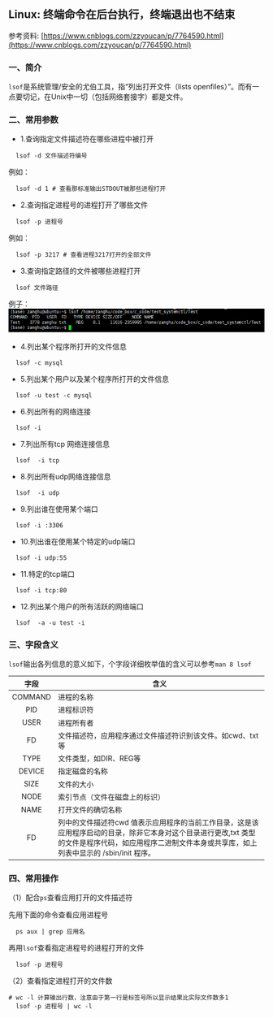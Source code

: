 ## Linux: 终端命令在后台执行，终端退出也不结束

参考资料: [https://www.cnblogs.com/zzyoucan/p/7764590.html](https://www.cnblogs.com/zzyoucan/p/7764590.html)

### 一、简介

`lsof`是系统管理/安全的尤伯工具，指“列出打开文件（lists openfiles）”。而有一点要切记，在Unix中一切（包括网络套接字）都是文件。

### 二、常用参数

* 1.查询指定文件描述符在哪些进程中被打开

```shell
  lsof -d 文件描述符编号
```

例如：

```shell
  lsof -d 1 # 查看那标准输出STDOUT被那些进程打开
```

* 2.查询指定进程号的进程打开了哪些文件

```shell
  lsof -p 进程号 
```

例如：

```shell
  lsof -p 3217 # 查看进程3217打开的全部文件
```

* 3.查询指定路径的文件被哪些进程打开

```shell
  lsof 文件路径
```
例子：
![](/assets/lin050_01.PNG)

* 4.列出某个程序所打开的文件信息

```shell
  lsof -c mysql
```

* 5.列出某个用户以及某个程序所打开的文件信息

```shell
  lsof -u test -c mysql
```

* 6.列出所有的网络连接

```shell
  lsof -i
```

* 7.列出所有tcp 网络连接信息
```shell
  lsof  -i tcp
```

* 8.列出所有udp网络连接信息
```shell
  lsof  -i udp
```

* 9.列出谁在使用某个端口
```shell
  lsof -i :3306
```

* 10.列出谁在使用某个特定的udp端口

```shell
  lsof -i udp:55
```

* 11.特定的tcp端口
```shell
  lsof -i tcp:80
```

* 12.列出某个用户的所有活跃的网络端口
```shell
  lsof  -a -u test -i
```

### 三、字段含义

`lsof`输出各列信息的意义如下，个字段详细枚举值的含义可以参考`man 8 lsof`

| 字段 | 含义 |
| :--: | -- |
| COMMAND | 进程的名称 | 
| PID | 进程标识符 |
| USER| 进程所有者 |
| FD|文件描述符，应用程序通过文件描述符识别该文件。如cwd、txt等 | 
| TYPE| 文件类型，如DIR、REG等 |
| DEVICE| 指定磁盘的名称 |
| SIZE| 文件的大小 |
| NODE| 索引节点（文件在磁盘上的标识） |
| NAME| 打开文件的确切名称 |
| FD| 列中的文件描述符cwd 值表示应用程序的当前工作目录，这是该应用程序启动的目录，除非它本身对这个目录进行更改,txt 类型的文件是程序代码，如应用程序二进制文件本身或共享库，如上列表中显示的 /sbin/init 程序。 |

### 四、常用操作

（1）配合`ps`查看应用打开的文件描述符

先用下面的命令查看应用进程号
```shell
  ps aux | grep 应用名
```

再用`lsof`查看指定进程号的进程打开的文件
```shell
  lsof -p 进程号
```

（2）查看指定进程打开的文件数

```shell
# wc -l 计算输出行数，注意由于第一行是标签号所以显示结果比实际文件数多1
  lsof -p 进程号 | wc -l
```














